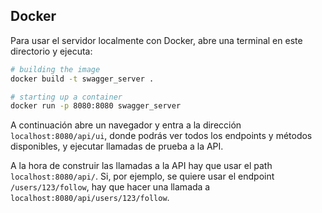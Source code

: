 
## Docker

Para usar el servidor localmente con Docker, abre una terminal en este directorio y ejecuta:

```bash
# building the image
docker build -t swagger_server .

# starting up a container
docker run -p 8080:8080 swagger_server
```

A continuación abre un navegador y entra a la dirección `localhost:8080/api/ui`, donde podrás ver todos los endpoints y métodos disponibles, y ejecutar llamadas de prueba a la API.

A la hora de construir las llamadas a la API hay que usar el path `localhost:8080/api/`. Si, por ejemplo, se quiere usar el endpoint `/users/123/follow`, hay que hacer una llamada a `localhost:8080/api/users/123/follow`.
